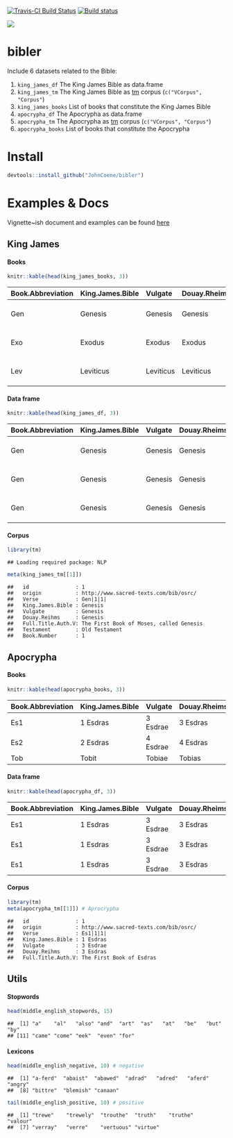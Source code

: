
[![Travis-CI Build Status](https://travis-ci.org/JohnCoene/bibler.svg?branch=master)](https://travis-ci.org/JohnCoene/bibler) [![Build status](https://ci.appveyor.com/api/projects/status/fgqivf16f1u7jrug/branch/master?svg=true)](https://ci.appveyor.com/project/JohnCoene/bibler/branch/master)

![](https://john-coene.com/post/bibler_files/figure-html/unnamed-chunk-9-1.png)

bibler
======

Include 6 datasets related to the Bible:

1.  `king_james_df` The King James Bible as data.frame
2.  `king_james_tm` The King James Bible as [tm](https://cran.r-project.org/package=tm) corpus (`c("VCorpus", "Corpus"`)
3.  `king_james_books` List of books that constitute the King James Bible
4.  `apocrypha_df` The Apocrypha as data.frame
5.  `apocrypha_tm` The Apocrypha as [tm](https://cran.r-project.org/package=tm) corpus (`c("VCorpus", "Corpus"`)
6.  `apocrypha_books` List of books that constitute the Apocrypha

Install
=======

``` r
devtools::install_github("JohnCoene/bibler")
```

Examples & Docs
========

Vignette~ish document and examples can be found [here](https://john-coene.com/post/bibler/)

King James
----------

#### Books

``` r
knitr::kable(head(king_james_books, 3)) 
```

| Book.Abbreviation | King.James.Bible | Vulgate   | Douay.Rheims | Full.Title.Auth.V                         | Testament     |  Book.Number|
|:------------------|:-----------------|:----------|:-------------|:------------------------------------------|:--------------|------------:|
| Gen               | Genesis          | Genesis   | Genesis      | The First Book of Moses, called Genesis   | Old Testament |            1|
| Exo               | Exodus           | Exodus    | Exodus       | The Second Book of Moses, called Exodus   | Old Testament |            2|
| Lev               | Leviticus        | Leviticus | Leviticus    | The Third Book of Moses, called Leviticus | Old Testament |            3|

#### Data frame

``` r
knitr::kable(head(king_james_df, 3)) 
```

| Book.Abbreviation | King.James.Bible | Vulgate | Douay.Rheims | Full.Title.Auth.V                       | Testament     |  Book.Number| Verse    | Text                                                                                                                                           |
|:------------------|:-----------------|:--------|:-------------|:----------------------------------------|:--------------|------------:|:---------|:-----------------------------------------------------------------------------------------------------------------------------------------------|
| Gen               | Genesis          | Genesis | Genesis      | The First Book of Moses, called Genesis | Old Testament |            1| Gen|1|1| | In the beginning God created the heaven and the earth.                                                                                         |
| Gen               | Genesis          | Genesis | Genesis      | The First Book of Moses, called Genesis | Old Testament |            1| Gen|1|2| | And the earth was without form, and void; and darkness was upon the face of the deep. And the Spirit of God moved upon the face of the waters. |
| Gen               | Genesis          | Genesis | Genesis      | The First Book of Moses, called Genesis | Old Testament |            1| Gen|1|3| | And God said, Let there be light: and there was light.                                                                                         |

#### Corpus

``` r
library(tm)
```

    ## Loading required package: NLP

``` r
meta(king_james_tm[[1]])
```

    ##   id               : 1
    ##   origin           : http://www.sacred-texts.com/bib/osrc/
    ##   Verse            : Gen|1|1|
    ##   King.James.Bible : Genesis
    ##   Vulgate          : Genesis
    ##   Douay.Reihms     : Genesis
    ##   Full.Title.Auth.V: The First Book of Moses, called Genesis
    ##   Testament        : Old Testament
    ##   Book.Number      : 1

Apocrypha
---------

#### Books

``` r
knitr::kable(head(apocrypha_books, 3))
```

| Book.Abbreviation | King.James.Bible | Vulgate  | Douay.Rheims | Full.Title.Auth.V         |
|:------------------|:-----------------|:---------|:-------------|:--------------------------|
| Es1               | 1 Esdras         | 3 Esdrae | 3 Esdras     | The First Book of Esdras  |
| Es2               | 2 Esdras         | 4 Esdrae | 4 Esdras     | The Second Book of Esdras |
| Tob               | Tobit            | Tobiae   | Tobias       | Tobit                     |

#### Data frame

``` r
knitr::kable(head(apocrypha_df, 3))
```

| Book.Abbreviation | King.James.Bible | Vulgate  | Douay.Rheims | Full.Title.Auth.V        | Verse    | Text                                                                                                                                                                                                              |
|:------------------|:-----------------|:---------|:-------------|:-------------------------|:---------|:------------------------------------------------------------------------------------------------------------------------------------------------------------------------------------------------------------------|
| Es1               | 1 Esdras         | 3 Esdrae | 3 Esdras     | The First Book of Esdras | Es1|1|1| | Es1|1|1|And Josias held the feast of the passover in Jerusalem unto his Lord, and offered the passover the fourteenth day of the first month;                                                                     |
| Es1               | 1 Esdras         | 3 Esdrae | 3 Esdras     | The First Book of Esdras | Es1|1|2| | Es1|1|2|Having set the priests according to their daily courses, being arrayed in long garments, in the temple of the Lord.                                                                                       |
| Es1               | 1 Esdras         | 3 Esdrae | 3 Esdras     | The First Book of Esdras | Es1|1|3| | Es1|1|3|And he spake unto the Levites, the holy ministers of Israel, that they should hallow themselves unto the Lord, to set the holy ark of the Lord in the house that king Solomon the son of David had built: |

#### Corpus

``` r
library(tm)
meta(apocrypha_tm[[1]]) # Aprocrypha
```

    ##   id               : 1
    ##   origin           : http://www.sacred-texts.com/bib/osrc/
    ##   Verse            : Es1|1|1|
    ##   King.James.Bible : 1 Esdras
    ##   Vulgate          : 3 Esdrae
    ##   Douay.Reihms     : 3 Esdras
    ##   Full.Title.Auth.V: The First Book of Esdras

Utils
-----

#### Stopwords

``` r
head(middle_english_stopwords, 15)
```

    ##  [1] "a"    "al"   "also" "and"  "art"  "as"   "at"   "be"   "but"  "by"  
    ## [11] "came" "come" "eek"  "even" "for"

#### Lexicons

``` r
head(middle_english_negative, 10) # negative
```

    ##  [1] "a-ferd"  "abaist"  "abawed"  "adrad"   "adred"   "aferd"   "angry"  
    ##  [8] "bittre"  "blemish" "canaan"

``` r
tail(middle_english_positive, 10) # positive
```

    ##  [1] "trewe"    "trewely"  "trouthe"  "truth"    "truthe"   "valour"  
    ##  [7] "verray"   "verre"    "vertuous" "virtue"

